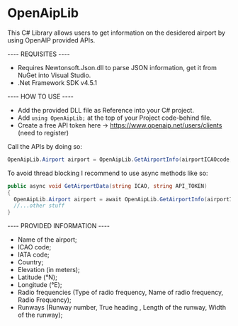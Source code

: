 # OpenAipLib

This C# Library allows users to get information on the desidered airport by using OpenAIP provided APIs.

---- REQUISITES ----

- Requires Newtonsoft.Json.dll to parse JSON information, get it from NuGet into Visual Studio.
- .Net Framework SDK v4.5.1

---- HOW TO USE ----
- Add the provided DLL file as Reference into your C# project.
- Add `using OpenAipLib;` at the top of your Project code-behind file.
- Create a free API token here → https://www.openaip.net/users/clients (need to register)

Call the APIs by doing so:
```cs
OpenAipLib.Airport airport = OpenAipLib.GetAirportInfo(airportICAOcode, API_TOKEN);
```

To avoid thread blocking I recommend to use async methods like so:
```cs
public async void GetAirportData(string ICAO, string API_TOKEN)
{
  OpenAipLib.Airport airport = await OpenAipLib.GetAirportInfo(airportICAOcode, API_TOKEN);
  //...other stuff
}
```

---- PROVIDED INFORMATION ----
- Name of the airport;
- ICAO code;
- IATA code;
- Country;
- Elevation (in meters);
- Latitude (°N);
- Longitude (°E);
- Radio frequencies (Type of radio frequency, Name of radio frequency, Radio Frequency);
- Runways (Runway number, True heading , Length of the runway, Width of the runway);
